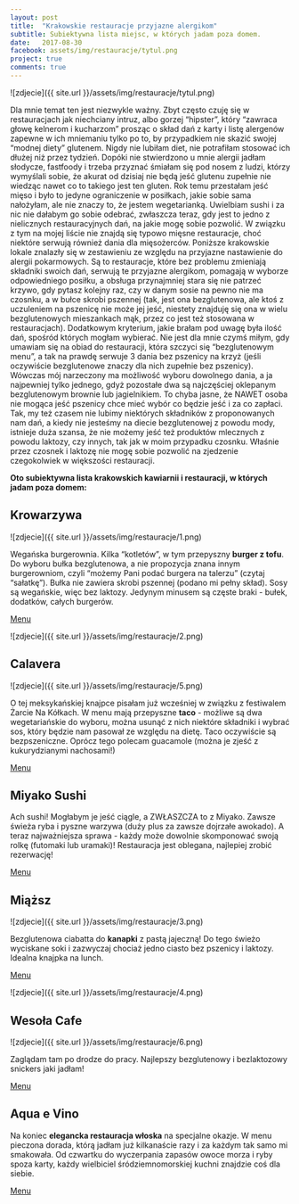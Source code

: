 ```yaml
---
layout: post
title:  "Krakowskie restauracje przyjazne alergikom"
subtitle: Subiektywna lista miejsc, w których jadam poza domem.
date:   2017-08-30
facebook: assets/img/restauracje/tytul.png
project: true
comments: true
---
```


![zdjecie]({{ site.url }}/assets/img/restauracje/tytul.png)

Dla mnie temat ten jest niezwykle ważny. Zbyt często czuję się w restauracjach jak niechciany intruz, albo gorzej “hipster”, który “zawraca głowę kelnerom i kucharzom” prosząc o skład dań z karty i listę alergenów zapewne w ich mniemaniu tylko po to, by przypadkiem nie skazić swojej “modnej diety” glutenem. Nigdy nie lubiłam diet, nie potrafiłam stosować ich dłużej niż przez tydzień. Dopóki nie stwierdzono u mnie alergii jadłam słodycze, fastfoody i trzeba przyznać śmiałam się pod nosem z ludzi, którzy wymyślali sobie, że akurat od dzisiaj nie będą jeść glutenu zupełnie nie wiedząc nawet co to takiego jest ten gluten. Rok temu przestałam jeść mięso i było to jedyne ograniczenie w posiłkach, jakie sobie sama nałożyłam, ale nie znaczy to, że jestem wegetarianką. Uwielbiam sushi i za nic nie dałabym go sobie odebrać, zwłaszcza teraz, gdy jest to jedno z nielicznych restauracyjnych dań, na jakie mogę sobie pozwolić. W związku z tym na mojej liście nie znajdą się typowo mięsne restauracje, choć niektóre serwują również dania dla mięsożerców. 
Poniższe krakowskie lokale znalazły się w zestawieniu ze względu na przyjazne nastawienie do alergii pokarmowych. Są to restauracje, które bez problemu zmieniają składniki swoich dań, serwują te przyjazne alergikom, pomagają w wyborze odpowiedniego posiłku, a obsługa przynajmniej stara się nie patrzeć krzywo, gdy pytasz kolejny raz, czy w danym sosie na pewno nie ma czosnku, a w bułce skrobi pszennej (tak, jest ona bezglutenowa, ale ktoś z uczuleniem na pszenicę nie może jej jeść, niestety znajduję się ona w wielu bezglutenowych mieszankach mąk, przez co jest też stosowana w restauracjach). Dodatkowym kryterium, jakie brałam pod uwagę była ilość dań, spośród których mogłam wybierać. Nie jest dla mnie czymś miłym, gdy umawiam się na obiad do restauracji, która szczyci się “bezglutenowym menu”, a tak na prawdę serwuje 3 dania bez pszenicy na krzyż (jeśli oczywiście bezglutenowe znaczy dla nich zupełnie bez pszenicy). Wówczas mój narzeczony ma możliwość wyboru dowolnego dania, a ja najpewniej tylko jednego, gdyż pozostałe dwa są najczęściej oklepanym bezglutenowym brownie lub jagielnikiem. To chyba jasne, że NAWET osoba nie mogąca jeść pszenicy chce mieć wybór co będzie jeść i za co zapłaci. Tak, my też czasem nie lubimy niektórych składników z proponowanych nam dań, a kiedy nie jesteśmy na diecie bezglutenowej z powodu mody, istnieje duża szansa, że nie możemy jeść też produktów mlecznych z powodu laktozy, czy innych, tak jak w moim przypadku czosnku. Właśnie przez czosnek i laktozę nie mogę sobie pozwolić na zjedzenie czegokolwiek w większości restauracji.

**Oto subiektywna lista krakowskich kawiarnii i restauracji, w których jadam poza domem:**

## Krowarzywa

![zdjecie]({{ site.url }}/assets/img/restauracje/1.png)

Wegańska burgerownia. Kilka “kotletów”, w tym przepyszny **burger z tofu**. Do wyboru bułka bezglutenowa, a nie propozycja znana innym burgerowniom, czyli “możemy Pani podać burgera na talerzu” (czytaj “sałatkę”). Bułka nie zawiera skrobi pszennej (podano mi pełny skład). Sosy są wegańskie, więc bez laktozy. Jedynym minusem są częste braki - bułek, dodatków, całych burgerów. 

[Menu](http://krowarzywa.pl/menu/)

![zdjecie]({{ site.url }}/assets/img/restauracje/2.png)

## Calavera

![zdjecie]({{ site.url }}/assets/img/restauracje/5.png)

O tej meksykańskiej knajpce pisałam już wcześniej w związku z festiwalem Żarcie Na Kółkach. W menu mają przepyszne **taco** - możliwe są dwa wegetariańskie do wyboru, można usunąć z nich niektóre składniki i wybrać sos, który będzie nam pasował ze względu na dietę. Taco oczywiście są bezpszeniczne. Oprócz tego polecam guacamole (można je zjeść z kukurydzianymi nachosami!)

[Menu](//calavera.pl/menu-calavera/)

## Miyako Sushi

Ach sushi! Mogłabym je jeść ciągle, a ZWŁASZCZA to z Miyako. Zawsze świeża ryba i pyszne warzywa (duży plus za zawsze dojrzałe awokado). A teraz najważniejsza sprawa - każdy może dowolnie skomponować swoją rolkę (futomaki lub uramaki)! Restauracja jest oblegana, najlepiej zrobić rezerwację! 

[Menu](http://miyakosushi.pl/)

## Miąższ

![zdjecie]({{ site.url }}/assets/img/restauracje/3.png)

Bezglutenowa ciabatta do **kanapki** z pastą jajeczną! Do tego świeżo wyciskane soki i zazwyczaj chociaż jedno ciasto bez pszenicy i laktozy. Idealna knajpka na lunch.

[Menu](https://www.facebook.com/Mi%C4%85%C5%BCsz-1489148921351498/)

![zdjecie]({{ site.url }}/assets/img/restauracje/4.png)

## Wesoła Cafe

![zdjecie]({{ site.url }}/assets/img/restauracje/6.png)

Zaglądam tam po drodze do pracy. Najlepszy bezglutenowy i bezlaktozowy snickers jaki jadłam!

[Menu](http://wesolacafe.pl/) 

## Aqua e Vino

Na koniec **elegancka restauracja włoska** na specjalne okazje. W menu pieczona dorada, którą jadłam już kilkanaście razy i za każdym tak samo mi smakowała. Od czwartku do wyczerpania zapasów owoce morza i ryby spoza karty, każdy wielbiciel śródziemnomorskiej kuchni znajdzie coś dla siebie. 

[Menu](http://aquaevino.pl/pl/dania/)

